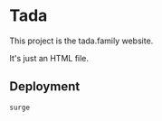 # Tada

This project is the tada.family website.

It's just an HTML file.

## Deployment

```
surge
```
